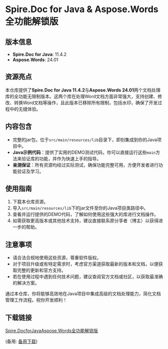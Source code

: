# Spire.Doc for Java & Aspose.Words 全功能解锁版

## 版本信息
- **Spire.Doc for Java**: 11.4.2
- **Aspose.Words**: 24.01

## 资源亮点
本仓库提供了**Spire.Doc for Java 11.4.2**与**Aspose.Words 24.01**两个文档处理库的全功能无限制版本。这两个库在处理Word文档方面非常强大，支持创建、修改、转换Word文档等操作，且此版本已移除所有限制，包括水印，确保了开发过程中的无缝体验。

## 内容包含
- 完整的jar包，位于`src/main/resources/lib`目录下，即刻集成到你的Java项目中。
- **Java示例代码**：提供了实用的DEMO测试代码，你可以直接运行这些`main`方法来验证库的功能，并作为快速上手的指导。
- **亲测保证**：所有资源均经过实际测试，确保功能完整可用，方便开发者进行功能验证及学习。

## 使用指南
1. 下载本仓库资源。
2. 导入`src/main/resources/lib`下的jar文件至你的Java项目类路径中。
3. 查看并运行提供的DEMO代码，了解如何使用这些强大的库进行文档操作。
4. 如需获取更高版本或其他技术支持，建议直接联系原分享者（博主）以获得进一步的帮助。

## 注意事项
- 请合法合规地使用这些资源，尊重软件版权。
- 对于项目升级或有特定需求时，考虑官方渠道获取最新的版本和文档，以便获取完整的更新和官方支持。
- 若在使用过程中遇到任何技术问题，建议查阅官方文档或社区，以获取最准确的解决方案。

通过本仓库，你将能够高效地在Java项目中集成高级的文档处理能力，简化文档管理工作流程。祝你开发顺利！

## 下载链接
[Spire.DocforJavaAspose.Words全功能解锁版](https://pan.quark.cn/s/3f44a40c28d8) 

(备用: [备用下载](https://pan.baidu.com/s/15Mna3xq4nlXydHK1kZ5d1Q?pwd=1234))
